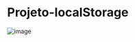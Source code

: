 # Projeto-localStorage

![image](https://github.com/user-attachments/assets/48d012f0-cc88-48fb-afd7-6b87d65cc8fd)

